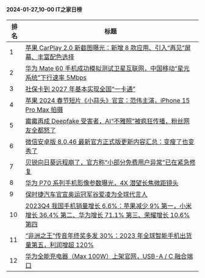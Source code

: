 #### 2024-01-27_10-00  IT之家日榜

| 排名 | 标题|
| --- | ---|
| 1 | [苹果 CarPlay 2.0 新截图曝光：新增 8 款应用、引入“再见”屏幕、丰富配色选择](https://www.ithome.com/0/747/394.htm) |
| 2 | [华为 Mate 60 手机成功模拟测试卫星互联网，中国移动“星元系统”下行速率 5Mbps](https://www.ithome.com/0/747/489.htm) |
| 3 | [社保卡到 2027 年基本实现全国“一卡通”](https://www.ithome.com/0/747/384.htm) |
| 4 | [苹果 2024 春节短片《小蒜头》官宣：范伟主演，iPhone 15 Pro Max 拍摄](https://www.ithome.com/0/747/392.htm) |
| 5 | [霉霉再成 Deepfake 受害者，AI“不雅照”被疯狂传播，粉丝网友全都怒了](https://www.ithome.com/0/747/520.htm) |
| 6 | [微信安卓版 8.0.46 最新官方正式版更新内容汇总：变瘦了也变秀了](https://www.ithome.com/0/747/400.htm) |
| 7 | [贝锐向日葵远程崩了，官方称“小部分免费用户异常”已在紧急修复](https://www.ithome.com/0/747/457.htm) |
| 8 | [华为 P70 系列手机影像参数曝光，4X 潜望长焦微距镜头](https://www.ithome.com/0/747/475.htm) |
| 9 | [保时捷汽车官宣奥运冠军谷爱凌为全球代言人](https://www.ithome.com/0/747/450.htm) |
| 10 | [2023Q4 我国手机销量增长 6.6%：苹果减少 9% 第一，小米增长 36.4% 第二、华为增长 71.1% 第三、荣耀增长 10.6% 第四](https://www.ithome.com/0/747/368.htm) |
| 11 | [“非洲之王”传音年终奖多发 30%：2023 年全球智能手机出货量第五，利润增超 120%](https://www.ithome.com/0/747/381.htm) |
| 12 | [华为全能充电器（Max 100W）上架官网，USB-A / C 融合端口](https://www.ithome.com/0/747/494.htm) |
